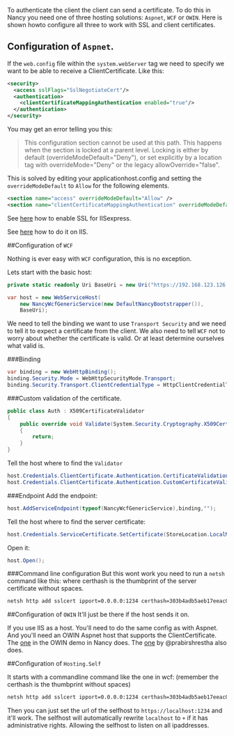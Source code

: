 To authenticate the client the client can send a certificate. To do this in Nancy you need one of three hosting solutions: `Aspnet`, `WCF` or `OWIN`. Here is shown howto configure all three to work with SSL and client certificates.

## Configuration of `Aspnet`.

If the `web.config` file within the `system.webServer` tag we need to specify we want to be able to receive a ClientCertificate. Like this:

```xml
<security>
  <access sslFlags="SslNegotiateCert"/>
  <authentication>
    <clientCertificateMappingAuthentication enabled="true"/>
  </authentication>
</security>
```

You may get an error telling you this:

> This configuration section cannot be used at this path. This happens when the section is locked at a parent level. Locking is either by default (overrideModeDefault="Deny"), or set explicitly by a location tag with overrideMode="Deny" or the legacy allowOverride="false".

This is solved by editing your applicationhost.config and setting the `overrideModeDefault` to `Allow` for the following elements.

```xml
<section name="access" overrideModeDefault="Allow" />
<section name="clientCertificateMappingAuthentication" overrideModeDefault="Allow" />
```

See [here](http://www.microsoft.com/web/post/securing-web-communications-certificates-ssl-and-https) how to enable SSL for IISexpress.

See [here](http://www.iis.net/learn/manage/configuring-security/how-to-set-up-ssl-on-iis) how to do it on IIS.

##Configuration of `WCF`

Nothing is ever easy with `WCF` configuration, this is no exception. 

Lets start with the basic host:

```csharp
private static readonly Uri BaseUri = new Uri("https://192.168.123.126:1234/Nancy/");

var host = new WebServiceHost(
    new NancyWcfGenericService(new DefaultNancyBootstrapper()),
    BaseUri);
```

We need to tell the binding we want to use `Transport Security` and we need to tell it to expect a certificate from the client. We also need to tell `WCF` not to worry about whether the certificate is valid. Or at least determine ourselves what valid is.

###Binding

```csharp
var binding = new WebHttpBinding();
binding.Security.Mode = WebHttpSecurityMode.Transport;
binding.Security.Transport.ClientCredentialType = HttpClientCredentialType.Certificate;
```

###Custom validation of the certificate.

```csharp
public class Auth : X509CertificateValidator
{
    public override void Validate(System.Security.Cryptography.X509Certificates.X509Certificate2 certificate)
    {
        return;
    }
}
```

Tell the host where to find the `Validator`

```csharp
host.Credentials.ClientCertificate.Authentication.CertificateValidationMode = System.ServiceModel.Security.X509CertificateValidationMode.Custom;
host.Credentials.ClientCertificate.Authentication.CustomCertificateValidator = new Auth();
```

###Endpoint
Add the endpoint:
```csharp
host.AddServiceEndpoint(typeof(NancyWcfGenericService),binding,"");
```

Tell the host where to find the server certificate:
```csharp
host.Credentials.ServiceCertificate.SetCertificate(StoreLocation.LocalMachine, StoreName.My, X509FindType.FindByThumbprint, "30 3b 4a db 5a eb 17 ee ac 00 d8 57 66 93 a9 08 c0 1e 0b 71");
```

Open it:
```csharp
host.Open();
```

###Command line configuration
But this wont work you need to run a `netsh` command like this:
where certhash is the thumbprint of the server certificate without spaces.
```sh
netsh http add sslcert ipport=0.0.0.0:1234 certhash=303b4adb5aeb17eeac00d8576693a908c01e0b71 appid={00112233-4455-6677-8899-AABBCCDDEEFF} clientcertnegotiation=enable
```

##Configuration of `OWIN`
It'll just be there if the host sends it on.

If you use IIS as a host. You'll need to do the same config as with Aspnet. And you'll need an OWIN Aspnet host that supports the ClientCertificate. The [one](https://github.com/NancyFx/Nancy/blob/master/src/Nancy.Demo.Hosting.Owin/SimpleOwinAspNetHost.cs) in the OWIN demo in Nancy does. The [one](https://github.com/prabirshrestha/simple-owin) by @prabirshrestha also does.


##Configuration of `Hosting.Self`

It starts with a commandline command like the one in wcf: (remember the certhash is the thumbprint without spaces)
```sh
netsh http add sslcert ipport=0.0.0.0:1234 certhash=303b4adb5aeb17eeac00d8576693a908c01e0b71 appid={00112233-4455-6677-8899-AABBCCDDEEFF} clientcertnegotiation=enable
```

Then you can just set the url of the selfhost to `https://localhost:1234` and it'll work. The selfhost will automatically rewrite `localhost` to `+` if it has administrative rights. Allowing the selfhost to listen on all ipaddresses. 